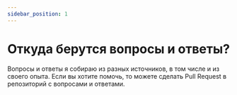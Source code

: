 ```yaml
---
sidebar_position: 1
---
```


# Откуда берутся вопросы и ответы?

Вопросы и ответы я собираю из разных источников, в том числе и из своего опыта. 
Если вы хотите помочь, то можете сделать Pull Request в репозиторий с вопросами и ответами.